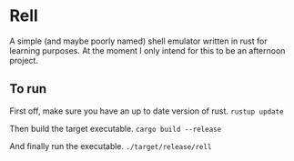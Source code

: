 # Rell

A simple (and maybe poorly named) shell emulator written in rust for learning purposes. At the moment I only intend for this to be an afternoon project.

## To run
First off, make sure you have an up to date version of rust.
`rustup update`

Then build the target executable.
`cargo build --release`

And finally run the executable.
`./target/release/rell`

